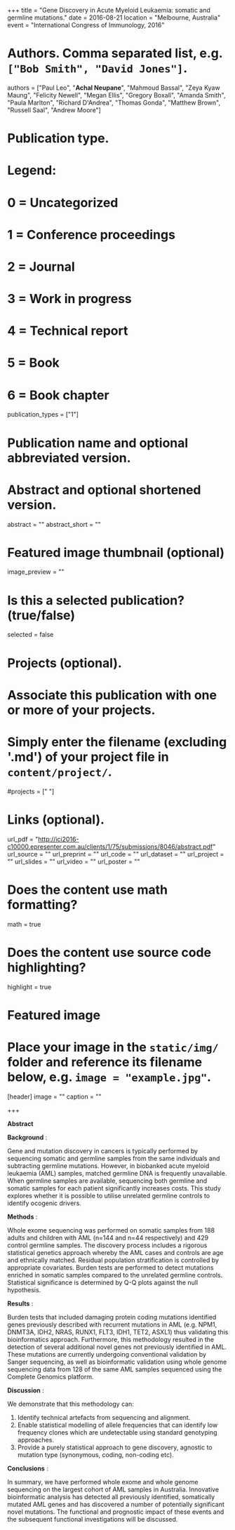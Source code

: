 +++
title = "Gene Discovery in Acute Myeloid Leukaemia: somatic and germline mutations."
date = 2016-08-21
location = "Melbourne, Australia"
event = "International Congress of Immunology, 2016"

# Authors. Comma separated list, e.g. `["Bob Smith", "David Jones"]`.
authors = ["Paul Leo", "**Achal Neupane**", "Mahmoud Bassal", "Zeya Kyaw Maung", "Felicity Newell", "Megan Ellis", "Gregory Boxall", "Amanda Smith", "Paula Marlton", "Richard D'Andrea", "Thomas Gonda", "Matthew Brown", "Russell Saal", "Andrew Moore"]

# Publication type.
# Legend:
# 0 = Uncategorized
# 1 = Conference proceedings
# 2 = Journal
# 3 = Work in progress
# 4 = Technical report
# 5 = Book
# 6 = Book chapter
publication_types = ["1"]

# Publication name and optional abbreviated version.

# Abstract and optional shortened version.
abstract = ""
abstract_short = ""
# Featured image thumbnail (optional)
image_preview = ""

# Is this a selected publication? (true/false)
selected = false

# Projects (optional).
#   Associate this publication with one or more of your projects.
#   Simply enter the filename (excluding '.md') of your project file in `content/project/`.
#projects = [" "]

# Links (optional).
url_pdf = "http://ici2016-c10000.epresenter.com.au/clients/1/75/submissions/8046/abstract.pdf"
url_source = ""
url_preprint = ""
url_code = ""
url_dataset = ""
url_project = ""
url_slides = ""
url_video = ""
url_poster = ""

# Does the content use math formatting?
math = true

# Does the content use source code highlighting?
highlight = true

# Featured image
# Place your image in the `static/img/` folder and reference its filename below, e.g. `image = "example.jpg"`.
[header]
image = ""
caption = ""

+++


**Abstract**


**Background**
:

Gene and mutation discovery in cancers is typically performed by sequencing somatic and germline samples from the same individuals and subtracting germline mutations.
However, in biobanked acute myeloid leukaemia (AML) samples, matched germline DNA is
frequently unavailable. When germline samples are available, sequencing both germline and somatic samples for each patient significantly increases costs. This study explores whether it is possible to utilise unrelated germline controls to identify ocogenic drivers.

**Methods**
:

Whole exome sequencing was performed on somatic samples from 188 adults and children with AML (n=144 and n=44 respectively) and 429 control germline samples. The discovery process includes a rigorous statistical genetics approach whereby the AML cases and controls are age and ethnically matched. Residual population stratification is controlled by appropriate covariates. Burden tests are performed to detect mutations enriched in somatic samples compared to the unrelated germline controls. Statistical significance is determined by Q-Q plots against the null hypothesis.

**Results**
:

Burden tests that included damaging protein coding mutations identified genes
previously described with recurrent mutations in AML (e.g.
NPM1, DNMT3A, IDH2, NRAS, RUNX1, FLT3, IDH1, TET2, ASXL1) thus validating this bioinformatics approach.
Furthermore, this methodology resulted in the detection of several additional novel genes not previously identified in AML.
These mutations are currently undergoing conventional validation by Sanger sequencing, as well as bioinformatic validation using whole genome sequencing data from 128 of the same AML samples sequenced using the Complete Genomics platform.

**Discussion**
:

We demonstrate that this methodology can:
1) Identify technical artefacts from sequencing and alignment.
2) Enable statistical modelling of allele frequencies that can identify low frequency clones which are undetectable using standard genotyping approaches.
3) Provide a purely statistical approach to gene discovery, agnostic to mutation type
(synonymous, coding, non-coding etc).

**Conclusions**
:

In summary, we have performed whole exome and whole genome sequencing on the largest cohort of AML samples in Australia. Innovative bioinformatic analysis has detected all previously identified, somatically mutated AML genes and has discovered a number of potentially significant novel mutations. The functional and prognostic impact of these events and the subsequent functional investigations will be discussed.
